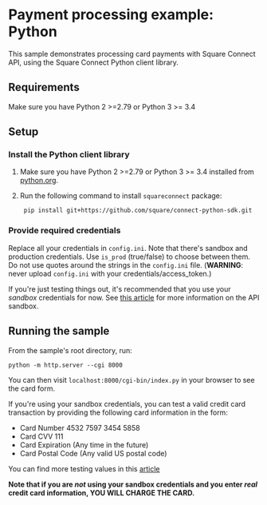 # Payment processing example: Python

This sample demonstrates processing card payments with Square Connect API, using the
Square Connect Python client library.

## Requirements

Make sure you have Python 2 >=2.79 or Python 3 >= 3.4

## Setup

### Install the Python client library

1. Make sure you have Python 2 >=2.79 or Python 3 >= 3.4 installed from [python.org](https://www.python.org/).

2. Run the following command to install `squareconnect` package:

        pip install git+https://github.com/square/connect-python-sdk.git

### Provide required credentials

Replace all your credentials in `config.ini`. Note that there's sandbox and
production credentials. Use `is_prod` (true/false) to choose between them.
Do not use quotes around the strings in the `config.ini` file.
(**WARNING**: never upload `config.ini` with your credentials/access_token.)

If you're just testing things out, it's recommended that you use your _sandbox_
credentials for now. See
[this article](https://docs.connect.squareup.com/articles/using-sandbox/)
for more information on the API sandbox.


## Running the sample

From the sample's root directory, run:

    python -m http.server --cgi 8000

You can then visit `localhost:8000/cgi-bin/index.py` in your browser to see the card form.

If you're using your sandbox credentials, you can test a valid credit card
transaction by providing the following card information in the form:

* Card Number 4532 7597 3454 5858
* Card CVV 111
* Card Expiration (Any time in the future)
* Card Postal Code (Any valid US postal code)

You can find more testing values in this [article](https://docs.connect.squareup.com/articles/using-sandbox)

**Note that if you are _not_ using your sandbox credentials and you enter _real_
credit card information, YOU WILL CHARGE THE CARD.**
